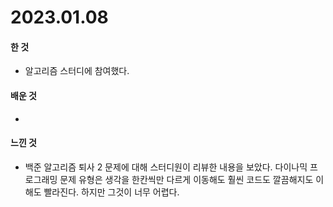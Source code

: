 # 2023.01.08

#### 한 것

* 알고리즘 스터디에 참여했다.

#### 배운 것

*

#### 느낀 것

* 백준 알고리즘 퇴사 2 문제에 대해 스터디원이 리뷰한 내용을 보았다. 다이나믹 프로그래밍 문제 유형은 생각을 한칸씩만 다르게 이동해도 훨씬 코드도 깔끔해지도 이해도 빨라진다. 하지만 그것이 너무 어렵다.
